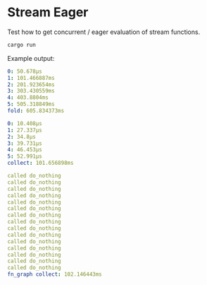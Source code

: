 # Stream Eager

Test how to get concurrent / eager evaluation of stream functions.

```bash
cargo run
```

Example output:

```yaml
0: 50.678µs
1: 101.466887ms
2: 201.923654ms
3: 303.430559ms
4: 403.8804ms
5: 505.318849ms
fold: 605.834373ms

0: 10.408µs
1: 27.337µs
2: 34.8µs
3: 39.731µs
4: 46.453µs
5: 52.991µs
collect: 101.656898ms

called do_nothing
called do_nothing
called do_nothing
called do_nothing
called do_nothing
called do_nothing
called do_nothing
called do_nothing
called do_nothing
called do_nothing
called do_nothing
called do_nothing
called do_nothing
called do_nothing
called do_nothing
fn_graph collect: 102.146443ms
```
